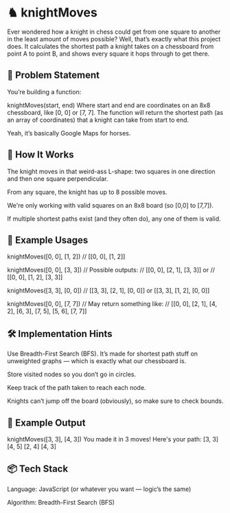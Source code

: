 # ♞ knightMoves
Ever wondered how a knight in chess could get from one square to another in the least amount of moves possible? Well, that’s exactly what this project does. It calculates the shortest path a knight takes on a chessboard from point A to point B, and shows every square it hops through to get there.

## 📌 Problem Statement
You’re building a function:

knightMoves(start, end)
Where start and end are coordinates on an 8x8 chessboard, like [0, 0] or [7, 7]. The function will return the shortest path (as an array of coordinates) that a knight can take from start to end.

Yeah, it’s basically Google Maps for horses.

## 🧠 How It Works
The knight moves in that weird-ass L-shape: two squares in one direction and then one square perpendicular.

From any square, the knight has up to 8 possible moves.

We're only working with valid squares on an 8x8 board (so [0,0] to [7,7]).

If multiple shortest paths exist (and they often do), any one of them is valid.

## 🚀 Example Usages
knightMoves([0, 0], [1, 2])
// [[0, 0], [1, 2]]

knightMoves([0, 0], [3, 3])
// Possible outputs:
// [[0, 0], [2, 1], [3, 3]] or
// [[0, 0], [1, 2], [3, 3]]

knightMoves([3, 3], [0, 0])
// [[3, 3], [2, 1], [0, 0]] or [[3, 3], [1, 2], [0, 0]]

knightMoves([0, 0], [7, 7])
// May return something like:
// [[0, 0], [2, 1], [4, 2], [6, 3], [7, 5], [5, 6], [7, 7]]
## 🛠️ Implementation Hints
Use Breadth-First Search (BFS). It’s made for shortest path stuff on unweighted graphs — which is exactly what our chessboard is.

Store visited nodes so you don’t go in circles.

Keep track of the path taken to reach each node.

Knights can’t jump off the board (obviously), so make sure to check bounds.

## 🧾 Example Output
knightMoves([3, 3], [4, 3])
You made it in 3 moves! Here's your path:
[3, 3]
[4, 5]
[2, 4]
[4, 3]
## 📦 Tech Stack
Language: JavaScript (or whatever you want — logic’s the same)

Algorithm: Breadth-First Search (BFS)

